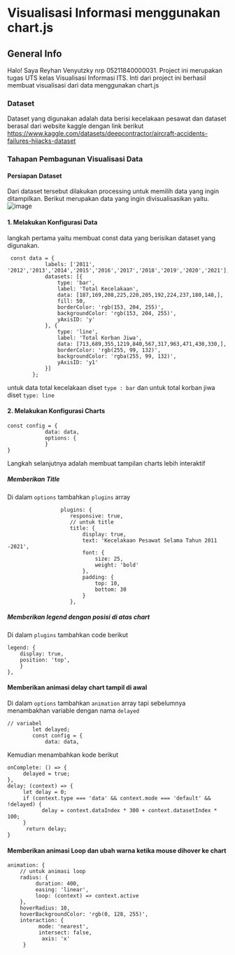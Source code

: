 # Visualisasi Informasi menggunakan chart.js


## General Info
Halo! Saya Reyhan Venyutzky nrp 05211840000031. Project ini merupakan tugas UTS kelas Visualisasi Informasi ITS. Inti dari project ini berhasil membuat visualisasi dari data menggunakan chart.js

### Dataset
Dataset yang digunakan adalah data berisi kecelakaan pesawat dan dataset berasal dari website kaggle dengan link berikut <br>
https://www.kaggle.com/datasets/deepcontractor/aircraft-accidents-failures-hijacks-dataset
<br>

### Tahapan Pembagunan Visualisasi Data

#### Persiapan Dataset
Dari dataset tersebut dilakukan processing untuk memilih data yang ingin ditampilkan. Berikut merupakan data yang ingin divisualisasikan yaitu.<br>
![image](https://user-images.githubusercontent.com/54930670/162118955-b7dbf6b6-fb69-49ba-93d6-33e32f02cc3f.png)
<br>

#### 1. Melakukan Konfigurasi Data <br>
langkah pertama yaitu membuat const data yang berisikan dataset yang digunakan.<br>
```
 const data = {
            labels: ['2011', '2012','2013','2014','2015','2016','2017','2018','2019','2020','2021'],
            datasets: [{
                type: 'bar',
                label: 'Total Kecelakaan',
                data: [187,169,208,225,220,205,192,224,237,180,148,],
                fill: 50,
                borderColor: 'rgb(153, 204, 255)',
                backgroundColor: 'rgb(153, 204, 255)',
                yAxisID: 'y'
            }, {
                type: 'line',
                label: 'Total Korban Jiwa',
                data: [713,689,355,1219,840,567,317,963,471,430,330,],
                borderColor: 'rgb(255, 99, 132)',
                backgroundColor: 'rgba(255, 99, 132)',
                yAxisID: 'y1'
            }]
        };
```
untuk data total kecelakaan diset `type : bar` dan untuk total korban jiwa diset `type: line`

#### 2. Melakukan Konfigurasi Charts <br>
```
const config = {
            data: data,
            options: {
            }
}
```
Langkah selanjutnya adalah membuat tampilan charts lebih interaktif <br>
##### Memberikan Title
Di dalam `options` tambahkan `plugins` array <br>
```
                 plugins: {
                    responsive: true,
                    // untuk title
                    title: {
                        display: true,
                        text: 'Kecelakaan Pesawat Selama Tahun 2011 -2021',
                        font: {
                            size: 25,
                            weight: 'bold'
                        },
                        padding: {
                            top: 10,
                            bottom: 30
                        }
                    },
```
##### Memberikan legend dengan posisi di atas chart
Di dalam `plugins` tambahkan code berikut <br>
```
legend: {
    display: true,
    position: 'top',
    }
},
```
#### Memberikan animasi delay chart tampil di awal
Di dalam `options` tambahkan `animation` array tapi sebelumnya menambakhan variable dengan nama `delayed` <br>
```
// variabel 
        let delayed;
        const config = {
            data: data,
```
Kemudian menambahkan kode berikut
```
onComplete: () => {
     delayed = true;
},
delay: (context) => {
     let delay = 0;
     if (context.type === 'data' && context.mode === 'default' && !delayed) {
           delay = context.dataIndex * 300 + context.datasetIndex * 100;
     }
      return delay;
}
```
#### Memberikan animasi Loop dan ubah warna ketika mouse dihover ke chart
```
animation: {
    // untuk animasi loop
    radius: {
         duration: 400,
         easing: 'linear',
         loop: (context) => context.active
    },
    hoverRadius: 10,
    hoverBackgroundColor: 'rgb(0, 128, 255)',
    interaction: {
          mode: 'nearest',
          intersect: false,
           axis: 'x'
     }
```


                    



